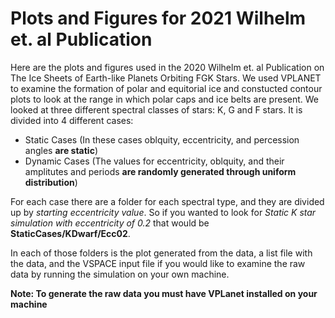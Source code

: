 # Plots and Figures for 2021 Wilhelm et. al Publication

Here are the plots and figures used in the 2020 Wilhelm et. al Publication on The Ice Sheets of Earth-like Planets Orbiting FGK Stars. We used VPLANET to examine the formation of polar and equitorial ice and constucted contour plots to look at the range in which polar caps and ice belts are present. We looked at three different spectral classes of stars: K, G and F stars.
It is divided into 4 different cases:
 - Static Cases (In these cases oblquity, eccentricity, and percession angles **are static**)
 - Dynamic Cases (The values for eccentricity, oblquity, and their amplitutes and periods **are randomly generated through uniform distribution**)

 For each case there are a folder for each spectral type, and they are divided up by *starting eccentricity value*. So if you wanted to look for *Static K star simulation with eccentricity of 0.2* that would be **StaticCases/KDwarf/Ecc02**.

 In each of those folders is the plot generated from the data, a list file with the data, and the VSPACE input file if you would like to examine the raw data by running the simulation on your own machine.

 **Note: To generate the raw data you must have VPLanet installed on your machine**
